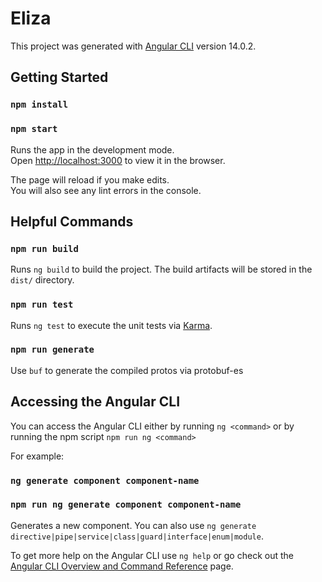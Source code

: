 # Eliza

This project was generated with [Angular CLI](https://github.com/angular/angular-cli) version 14.0.2.

## Getting Started

### `npm install`
### `npm start`

Runs the app in the development mode.\
Open [http://localhost:3000](http://localhost:3000) to view it in the browser.

The page will reload if you make edits.\
You will also see any lint errors in the console.

## Helpful Commands

### `npm run build`

Runs `ng build` to build the project. The build artifacts will be stored in the `dist/` directory.

### `npm run test`

Runs `ng test` to execute the unit tests via [Karma](https://karma-runner.github.io).

### `npm run generate`

Use `buf` to generate the compiled protos via protobuf-es

## Accessing the Angular CLI

You can access the Angular CLI either by running `ng <command>` or by running the npm script `npm run ng <command>`

For example:

### `ng generate component component-name`
### `npm run ng generate component component-name`

Generates a new component. You can also use `ng generate directive|pipe|service|class|guard|interface|enum|module`.

To get more help on the Angular CLI use `ng help` or go check out the [Angular CLI Overview and Command Reference](https://angular.io/cli) page.
